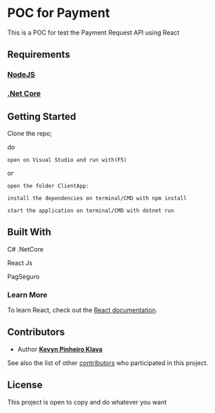 # POC for Payment

This is a POC for test the Payment Request API using React

## Requirements

### [NodeJS](https://nodejs.org/en/)
### [.Net Core](https://dotnet.microsoft.com/download)

## Getting Started

Clone the repo;

do

    open on Visual Studio and run with(F5)

or 

    open the folder ClientApp:

    install the dependencies on terminal/CMD with npm install

    start the application on terminal/CMD with dotnet run


## Built With

C# .NetCore

React Js

PagSeguro


### Learn More

To learn React, check out the [React documentation](https://reactjs.org/).

## Contributors

* Author [**Kevyn Pinheiro Klava**](https://github.com/kevynsax)

See also the list of other [contributors](https://github.com/kevynsax/Poc-Payment/contributors) who participated in this project.

## License

This project is open to copy and do whatever you want